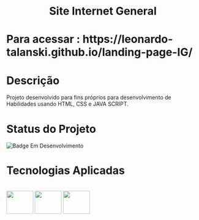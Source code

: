 <p align="center">
<img 
![Logo Ig](https://github.com/Leonardo-Talanski/landing-page-IG/assets/126731524/3afc2b35-0be7-4d8e-885c-1a51ab965b7d)
</p>

<h1 align="center">Site Internet General</h1>

<h1>Para acessar : https://leonardo-talanski.github.io/landing-page-IG/</h1>

# Descrição

Projeto desenvolvido para fins próprios para desenvolvimento de Habilidades usando HTML, CSS e JAVA SCRIPT.

# Status do Projeto 

![Badge Em Desenvolvimento](http://img.shields.io/static/v1?label=STATUS&message=EMDESENVOLVIMENTO&color=GREEN&style=for-the-badge)

# Tecnologias Aplicadas

<div style="display: inline_block"><br>
  <img align="center" height="60" width="70" src="https://cdn.jsdelivr.net/gh/devicons/devicon/icons/html5/html5-plain-wordmark.svg" />
  <img align="center" height="60" width="70" src="https://cdn.jsdelivr.net/gh/devicons/devicon/icons/css3/css3-plain-wordmark.svg" />  
  <img align="center" height="60" width="70" src="https://cdn.jsdelivr.net/gh/devicons/devicon/icons/javascript/javascript-original.svg" />
